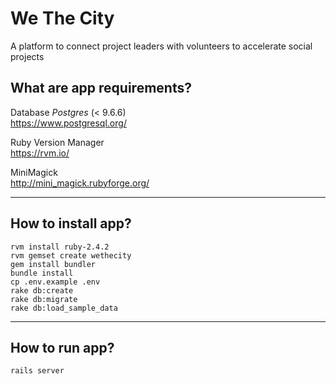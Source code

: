 # We The City
A platform to connect project leaders with volunteers to accelerate social projects

## What are app requirements?
Database *Postgres* (< 9.6.6)  
https://www.postgresql.org/

Ruby Version Manager  
https://rvm.io/

MiniMagick  
http://mini_magick.rubyforge.org/

---

## How to install app?
```
rvm install ruby-2.4.2
rvm gemset create wethecity
gem install bundler
bundle install
cp .env.example .env
rake db:create
rake db:migrate
rake db:load_sample_data
```

---

## How to run app?
`rails server`
